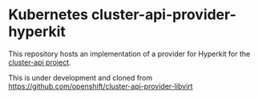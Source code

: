 
# Kubernetes cluster-api-provider-hyperkit

This repository hosts an implementation of a provider for Hyperkit for the [cluster-api project](https://sigs.k8s.io/cluster-api).

This is under development and cloned from https://github.com/openshift/cluster-api-provider-libvirt


